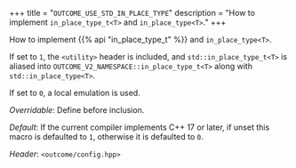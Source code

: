 +++
title = "`OUTCOME_USE_STD_IN_PLACE_TYPE`"
description = "How to implement `in_place_type_t<T>` and `in_place_type<T>`."
+++

How to implement {{% api "in_place_type_t<T>" %}} and `in_place_type<T>`.

If set to `1`, the `<utility>` header is included, and `std::in_place_type_t<T>`
is aliased into `OUTCOME_V2_NAMESPACE::in_place_type_t<T>` along with
`std::in_place_type<T>`.

If set to `0`, a local emulation is used.

*Overridable*: Define before inclusion.

*Default*: If the current compiler implements C++ 17 or later, if unset
this macro is defaulted to `1`, otherwise it is defaulted to `0`.

*Header*: `<outcome/config.hpp>`